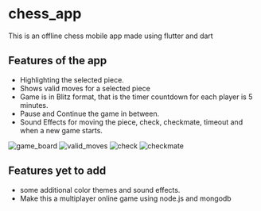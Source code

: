 # chess_app
This is an offline chess mobile app made using flutter and dart

## Features of the app
- Highlighting the selected piece.
- Shows valid moves for a selected piece
- Game is in Blitz format, that is the timer countdown for each player is 5 minutes.
- Pause and Continue the game in between.
- Sound Effects for moving the piece, check, checkmate, timeout and when a new game starts.

![game_board](https://github.com/karthikprocoder/chess_app/assets/114602991/4e9cddb5-2aee-4521-af0c-551924612537)
![valid_moves](https://github.com/karthikprocoder/chess_app/assets/114602991/e007d20f-608a-467e-9271-5a14252640db)
![check](https://github.com/karthikprocoder/chess_app/assets/114602991/be12469b-d45a-4e29-85c4-23dd26455656)
![checkmate](https://github.com/karthikprocoder/chess_app/assets/114602991/56fe1cce-4ad1-4499-ab29-b8ef4c893dd9)

## Features yet to add 
- some additional color themes and sound effects.
- Make this a multiplayer online game using node.js and mongodb
